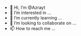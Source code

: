 - 👋 Hi, I’m @Azrayt
- 👀 I’m interested in ...
- 🌱 I’m currently learning ...
- 💞️ I’m looking to collaborate on ...
- 📫 How to reach me ...

<!---
Azrayt/Azrayt is a ✨ special ✨ repository because its `README.md` (this file) appears on your GitHub profile.
You can click the Preview link to take a look at your changes.
--->
